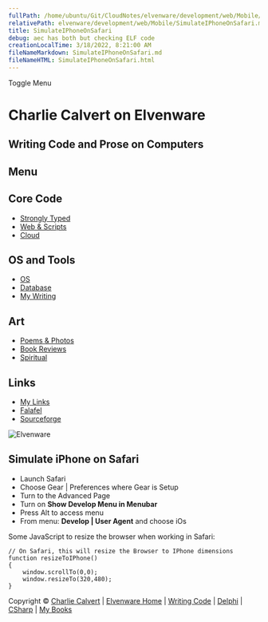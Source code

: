 ```yaml
---
fullPath: /home/ubuntu/Git/CloudNotes/elvenware/development/web/Mobile/SimulateIPhoneOnSafari.md
relativePath: elvenware/development/web/Mobile/SimulateIPhoneOnSafari.md
title: SimulateIPhoneOnSafari
debug: aec has both but checking ELF code
creationLocalTime: 3/18/2022, 8:21:00 AM
fileNameMarkdown: SimulateIPhoneOnSafari.md
fileNameHTML: SimulateIPhoneOnSafari.html
---
```


<!-- toc -->
<!-- tocstop -->

Toggle Menu

Charlie Calvert on Elvenware
============================

Writing Code and Prose on Computers
-----------------------------------

Menu
----

Core Code
---------

-   [Strongly Typed](../../index.html)
-   [Web & Scripts](../index.html)
-   [Cloud](../../cloud/index.shtml)

OS and Tools
------------

-   [OS](../../../os/index.html)
-   [Database](../../database/index.html)
-   [My Writing](../../../books/index.html)

Art
---

-   [Poems & Photos](../../../Art/index.html)
-   [Book Reviews](../../../books/reading/index.html)
-   [Spiritual](../../../spirit/index.html)

Links
-----

-   [My Links](../../../links.html)
-   [Falafel](http://www.falafel.com/)
-   [Sourceforge](http://sourceforge.net/projects/elvenware/)

![Elvenware](../../../images/elvenwarelogo.png)

Simulate iPhone on Safari
-------------------------

-   Launch Safari
-   Choose Gear | Preferences where Gear is Setup
-   Turn to the Advanced Page
-   Turn on **Show Develop Menu in Menubar**
-   Press Alt to access menu
-   From menu: **Develop | User Agent** and choose iOs

Some JavaScript to resize the browser when working in Safari:

    // On Safari, this will resize the Browser to IPhone dimensions
    function resizeToIPhone()
    {
        window.scrollTo(0,0);
        window.resizeTo(320,480);
    }
            
            

Copyright © [Charlie Calvert](../../../index.html) | [Elvenware
Home](../../../index.html) | [Writing Code](../../index.html) |
[Delphi](../../delphi/index.html) | [CSharp](../../csharp/index.html) |
[My Books](../../../books/index.html)
